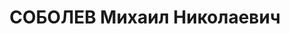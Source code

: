 ---
title: СОБОЛЕВ Михаил Николаевич
description: 'Род. в 1884, Ленинградская обл., русский, обр.: техникум. Проживал:
  Ленинградская обл., г. Ленинград.

  Арестован 20.02.1937. Обв. по ст. 17-58-8, 58-11. Приговор: выездная сессия ВК ВС
  СССР, 04.05.1937 – 10 лет ИТЛ, Поражение в правах-5'
---
